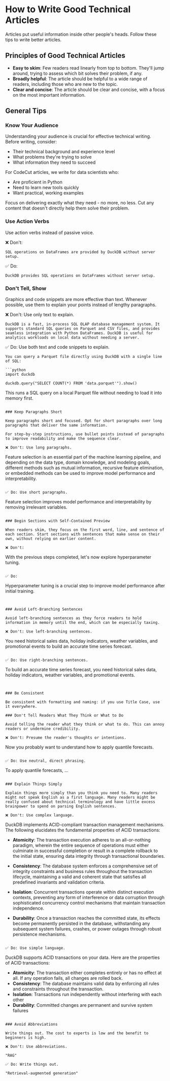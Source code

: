 # How to Write Good Technical Articles

Articles put useful information inside other people's heads. Follow these tips to write better articles.

## Principles of Good Technical Articles

- **Easy to skim**: Few readers read linearly from top to bottom. They'll jump around, trying to assess which bit solves their problem, if any.
- **Broadly helpful**: The article should be helpful to a wide range of readers, including those who are new to the topic.
- **Clear and concise**: The article should be clear and concise, with a focus on the most important information.

## General Tips

### Know Your Audience

Understanding your audience is crucial for effective technical writing. Before writing, consider:

- Their technical background and experience level
- What problems they're trying to solve
- What information they need to succeed

For CodeCut articles, we write for data scientists who:

- Are proficient in Python
- Need to learn new tools quickly
- Want practical, working examples

Focus on delivering exactly what they need - no more, no less. Cut any content that doesn't directly help them solve their problem.


### Use Action Verbs

Use action verbs instead of passive voice.

❌ Don't:
```
SQL operations on DataFrames are provided by DuckDB without server setup.
```

✅ Do:
```
DuckDB provides SQL operations on DataFrames without server setup.
```

### Don't Tell, Show

Graphics and code snippets are more effective than text. Whenever possible, use them to explain your points instead of lengthy paragraphs.

❌ Don't: Use only text to explain.

```
DuckDB is a fast, in-process SQL OLAP database management system. It supports standard SQL queries on Parquet and CSV files, and provides seamless integration with Python DataFrames. DuckDB is useful for analytics workloads on local data without needing a server.
```

✅ Do: Use both text and code snippets to explain.

```
You can query a Parquet file directly using DuckDB with a single line of SQL:

```python
import duckdb

duckdb.query("SELECT COUNT(*) FROM 'data.parquet'").show()
```

This runs a SQL query on a local Parquet file without needing to load it into memory first.
```

### Keep Paragraphs Short

Keep paragraphs short and focused. Opt for short paragraphs over long paragraphs that deliver the same information.

For step-by-step instructions, use bullet points instead of paragraphs to improve readability and make the sequence clear.

❌ Don't: Use long paragraphs.
```
Feature selection is an essential part of the machine learning pipeline, and depending on the data type, domain knowledge, and modeling goals, different methods such as mutual information, recursive feature elimination, or embedded methods can be used to improve model performance and interpretability.
```

✅ Do: Use short paragraphs.
```
Feature selection improves model performance and interpretability by removing irrelevant variables.
```

### Begin Sections with Self-Contained Preview

When readers skim, they focus on the first word, line, and sentence of each section. Start sections with sentences that make sense on their own, without relying on earlier content.

❌ Don't:
```
With the previous steps completed, let's now explore hyperparameter tuning.
```

✅ Do:
```
Hyperparameter tuning is a crucial step to improve model performance after initial training.
```


### Avoid Left-Branching Sentences

Avoid left-branching sentences as they force readers to hold information in memory until the end, which can be especially taxing.

❌ Don't: Use left-branching sentences.

```
You need historical sales data, holiday indicators, weather variables, and promotional events to build an accurate time series forecast.
```

✅ Do: Use right-branching sentences.

```
To build an accurate time series forecast, you need historical sales data, holiday indicators, weather variables, and promotional events.
```


### Be Consistent

Be consistent with formatting and naming: if you use Title Case, use it everywhere.

### Don't Tell Readers What They Think or What to Do

Avoid telling the reader what they think or what to do. This can annoy readers or undermine credibility.

❌ Don't: Presume the reader's thoughts or intentions.

```
Now you probably want to understand how to apply quantile forecasts.
```

✅ Do: Use neutral, direct phrasing.

```
To apply quantile forecasts, …
```

### Explain Things Simply

Explain things more simply than you think you need to. Many readers might not speak English as a first language. Many readers might be really confused about technical terminology and have little excess brainpower to spend on parsing English sentences.

❌ Don't: Use complex language.

```
DuckDB implements ACID-compliant transaction management mechanisms. The following elucidates the fundamental properties of ACID transactions:

- **Atomicity**: The transaction execution adheres to an all-or-nothing paradigm, wherein the entire sequence of operations must either culminate in successful completion or result in a complete rollback to the initial state, ensuring data integrity through transactional boundaries.

- **Consistency**: The database system enforces a comprehensive set of integrity constraints and business rules throughout the transaction lifecycle, maintaining a valid and coherent state that satisfies all predefined invariants and validation criteria.

- **Isolation**: Concurrent transactions operate within distinct execution contexts, preventing any form of interference or data corruption through sophisticated concurrency control mechanisms that maintain transaction independence.

- **Durability**: Once a transaction reaches the committed state, its effects become permanently persisted in the database, withstanding any subsequent system failures, crashes, or power outages through robust persistence mechanisms.
```

✅ Do: Use simple language.

```
DuckDB supports ACID transactions on your data. Here are the properties of ACID transactions:

- **Atomicity**: The transaction either completes entirely or has no effect at all. If any operation fails, all changes are rolled back.
- **Consistency**: The database maintains valid data by enforcing all rules and constraints throughout the transaction.
- **Isolation**: Transactions run independently without interfering with each other
- **Durability**: Committed changes are permanent and survive system failures
```

### Avoid Abbreviations

Write things out. The cost to experts is low and the benefit to beginners is high.

❌ Don't: Use abbreviations.

"RAG"

✅ Do: Write things out.

"Retrieval-augmented generation"
